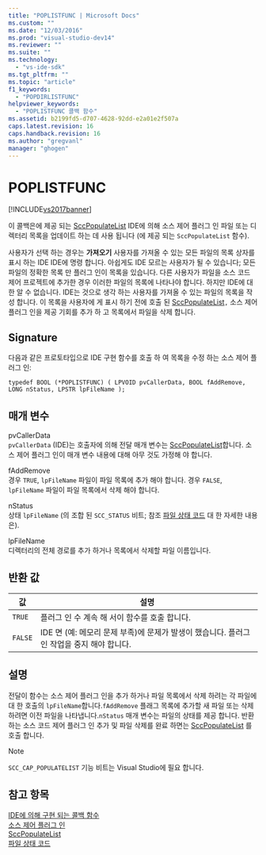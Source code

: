 ```yaml
---
title: "POPLISTFUNC | Microsoft Docs"
ms.custom: ""
ms.date: "12/03/2016"
ms.prod: "visual-studio-dev14"
ms.reviewer: ""
ms.suite: ""
ms.technology: 
  - "vs-ide-sdk"
ms.tgt_pltfrm: ""
ms.topic: "article"
f1_keywords: 
  - "POPDIRLISTFUNC"
helpviewer_keywords: 
  - "POPLISTFUNC 콜백 함수"
ms.assetid: b2199fd5-d707-4628-92dd-e2a01e2f507a
caps.latest.revision: 16
caps.handback.revision: 16
ms.author: "gregvanl"
manager: "ghogen"
---
```

# POPLISTFUNC
[!INCLUDE[vs2017banner](../code-quality/includes/vs2017banner.md)]

이 콜백은에 제공 되는 [SccPopulateList](../extensibility/sccpopulatelist-function.md) IDE에 의해 소스 제어 플러그 인 파일 또는 디렉터리 목록을 업데이트 하는 데 사용 됩니다 \(에 제공 되는 `SccPopulateList` 함수\).  
  
 사용자가 선택 하는 경우는 **가져오기** 사용자를 가져올 수 있는 모든 파일의 목록 상자를 표시 하는 IDE IDE에 명령 합니다. 아쉽게도 IDE 모르는 사용자가 될 수 있습니다; 모든 파일의 정확한 목록 만 플러그 인이 목록을 있습니다. 다른 사용자가 파일을 소스 코드 제어 프로젝트에 추가한 경우 이러한 파일의 목록에 나타나야 합니다. 하지만 IDE에 대 한 알 수 없습니다. IDE는 것으로 생각 하는 사용자를 가져올 수 있는 파일의 목록을 작성 합니다. 이 목록을 사용자에 게 표시 하기 전에 호출 된 [SccPopulateList](../extensibility/sccpopulatelist-function.md)`,` 소스 제어 플러그 인을 제공 기회를 추가 하 고 목록에서 파일을 삭제 합니다.  
  
## Signature  
 다음과 같은 프로토타입으로 IDE 구현 함수를 호출 하 여 목록을 수정 하는 소스 제어 플러그 인:  
  
```cpp#  
typedef BOOL (*POPLISTFUNC) ( LPVOID pvCallerData, BOOL fAddRemove, LONG nStatus, LPSTR lpFileName );  
```  
  
## 매개 변수  
 pvCallerData  
 `pvCallerData` \(IDE\)는 호출자에 의해 전달 매개 변수는 [SccPopulateList](../extensibility/sccpopulatelist-function.md)합니다. 소스 제어 플러그 인이 매개 변수 내용에 대해 아무 것도 가정해 야 합니다.  
  
 fAddRemove  
 경우 `TRUE`, `lpFileName` 파일이 파일 목록에 추가 해야 합니다. 경우 `FALSE`, `lpFileName` 파일이 파일 목록에서 삭제 해야 합니다.  
  
 nStatus  
 상태 `lpFileName` \(의 조합 된 `SCC_STATUS` 비트; 참조 [파일 상태 코드](../extensibility/file-status-code-enumerator.md) 대 한 자세한 내용은\).  
  
 lpFileName  
 디렉터리의 전체 경로를 추가 하거나 목록에서 삭제할 파일 이름입니다.  
  
## 반환 값  
  
|값|설명|  
|-------|--------|  
|`TRUE`|플러그 인 수 계속 해 서이 함수를 호출 합니다.|  
|`FALSE`|IDE 면 \(예: 메모리 문제 부족\)에 문제가 발생이 했습니다. 플러그 인 작업을 중지 해야 합니다.|  
  
## 설명  
 전달이 함수는 소스 제어 플러그 인을 추가 하거나 파일 목록에서 삭제 하려는 각 파일에 대 한 호출의 `lpFileName`합니다.`fAddRemove` 플래그 목록에 추가할 새 파일 또는 삭제 하려면 이전 파일을 나타냅니다.`nStatus` 매개 변수는 파일의 상태를 제공 합니다. 반환 하는 소스 코드 제어 플러그 인 추가 및 파일 삭제를 완료 하면는 [SccPopulateList](../extensibility/sccpopulatelist-function.md) 를 호출 합니다.  
  
> [!NOTE]
>  `SCC_CAP_POPULATELIST` 기능 비트는 Visual Studio에 필요 합니다.  
  
## 참고 항목  
 [IDE에 의해 구현 되는 콜백 함수](../extensibility/callback-functions-implemented-by-the-ide.md)   
 [소스 제어 플러그 인](../extensibility/source-control-plug-ins.md)   
 [SccPopulateList](../extensibility/sccpopulatelist-function.md)   
 [파일 상태 코드](../extensibility/file-status-code-enumerator.md)